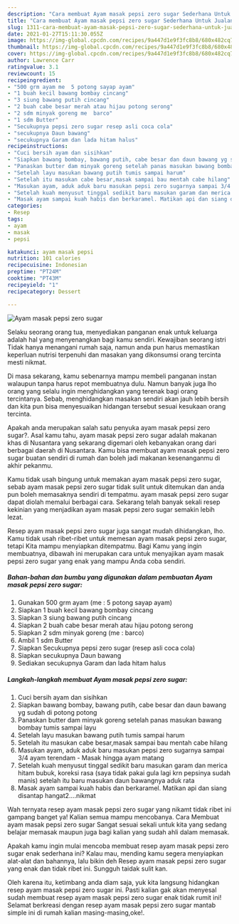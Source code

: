 ```yaml
---
description: "Cara membuat Ayam masak pepsi zero sugar Sederhana Untuk Jualan"
title: "Cara membuat Ayam masak pepsi zero sugar Sederhana Untuk Jualan"
slug: 1311-cara-membuat-ayam-masak-pepsi-zero-sugar-sederhana-untuk-jualan
date: 2021-01-27T15:11:30.055Z
image: https://img-global.cpcdn.com/recipes/9a447d1e9f3fc8b8/680x482cq70/ayam-masak-pepsi-zero-sugar-foto-resep-utama.jpg
thumbnail: https://img-global.cpcdn.com/recipes/9a447d1e9f3fc8b8/680x482cq70/ayam-masak-pepsi-zero-sugar-foto-resep-utama.jpg
cover: https://img-global.cpcdn.com/recipes/9a447d1e9f3fc8b8/680x482cq70/ayam-masak-pepsi-zero-sugar-foto-resep-utama.jpg
author: Lawrence Carr
ratingvalue: 3.1
reviewcount: 15
recipeingredient:
- "500 grm ayam me  5 potong sayap ayam"
- "1 buah kecil bawang bombay cincang"
- "3 siung bawang putih cincang"
- "2 buah cabe besar merah atau hijau potong serong"
- "2 sdm minyak goreng me  barco"
- "1 sdm Butter"
- "Secukupnya pepsi zero sugar resep asli coca cola"
- "secukupnya Daun bawang"
- "secukupnya Garam dan lada hitam halus"
recipeinstructions:
- "Cuci bersih ayam dan sisihkan"
- "Siapkan bawang bombay, bawang putih, cabe besar dan daun bawang yg sudah di potong potong"
- "Panaskan butter dam minyak goreng setelah panas masukan bawang bombay tumis sampai layu"
- "Setelah layu masukan bawang putih tumis sampai harum"
- "Setelah itu masukan cabe besar,masak sampai bau mentah cabe hilang"
- "Masukan ayam, aduk aduk baru masukan pepsi zero sugarnya sampai 3/4 ayam terendam Masak hingga ayam matang"
- "Setelah kuah menyusut tinggal sedikit baru masukan garam dan merica hitam bubuk, koreksi rasa (saya tidak pakai gula lagi krn pepsinya sudah manis) setelah itu baru masukan daun bawangnya aduk rata"
- "Masak ayam sampai kuah habis dan berkaramel. Matikan api dan siang disantap hangat2....nikmat"
categories:
- Resep
tags:
- ayam
- masak
- pepsi

katakunci: ayam masak pepsi 
nutrition: 101 calories
recipecuisine: Indonesian
preptime: "PT24M"
cooktime: "PT43M"
recipeyield: "1"
recipecategory: Dessert

---
```



![Ayam masak pepsi zero sugar](https://img-global.cpcdn.com/recipes/9a447d1e9f3fc8b8/680x482cq70/ayam-masak-pepsi-zero-sugar-foto-resep-utama.jpg)

Selaku seorang orang tua, menyediakan panganan enak untuk keluarga adalah hal yang menyenangkan bagi kamu sendiri. Kewajiban seorang istri Tidak hanya menangani rumah saja, namun anda pun harus memastikan keperluan nutrisi terpenuhi dan masakan yang dikonsumsi orang tercinta mesti nikmat.

Di masa  sekarang, kamu sebenarnya mampu membeli panganan instan walaupun tanpa harus repot membuatnya dulu. Namun banyak juga lho orang yang selalu ingin menghidangkan yang terenak bagi orang tercintanya. Sebab, menghidangkan masakan sendiri akan jauh lebih bersih dan kita pun bisa menyesuaikan hidangan tersebut sesuai kesukaan orang tercinta. 



Apakah anda merupakan salah satu penyuka ayam masak pepsi zero sugar?. Asal kamu tahu, ayam masak pepsi zero sugar adalah makanan khas di Nusantara yang sekarang digemari oleh kebanyakan orang dari berbagai daerah di Nusantara. Kamu bisa membuat ayam masak pepsi zero sugar buatan sendiri di rumah dan boleh jadi makanan kesenanganmu di akhir pekanmu.

Kamu tidak usah bingung untuk memakan ayam masak pepsi zero sugar, sebab ayam masak pepsi zero sugar tidak sulit untuk ditemukan dan anda pun boleh memasaknya sendiri di tempatmu. ayam masak pepsi zero sugar dapat diolah memalui berbagai cara. Sekarang telah banyak sekali resep kekinian yang menjadikan ayam masak pepsi zero sugar semakin lebih lezat.

Resep ayam masak pepsi zero sugar juga sangat mudah dihidangkan, lho. Kamu tidak usah ribet-ribet untuk memesan ayam masak pepsi zero sugar, tetapi Kita mampu menyiapkan ditempatmu. Bagi Kamu yang ingin membuatnya, dibawah ini merupakan cara untuk menyajikan ayam masak pepsi zero sugar yang enak yang mampu Anda coba sendiri.

<!--inarticleads1-->

##### Bahan-bahan dan bumbu yang digunakan dalam pembuatan Ayam masak pepsi zero sugar:

1. Gunakan 500 grm ayam (me : 5 potong sayap ayam)
1. Siapkan 1 buah kecil bawang bombay cincang
1. Siapkan 3 siung bawang putih cincang
1. Siapkan 2 buah cabe besar merah atau hijau potong serong
1. Siapkan 2 sdm minyak goreng (me : barco)
1. Ambil 1 sdm Butter
1. Siapkan Secukupnya pepsi zero sugar (resep asli coca cola)
1. Siapkan secukupnya Daun bawang
1. Sediakan secukupnya Garam dan lada hitam halus




<!--inarticleads2-->

##### Langkah-langkah membuat Ayam masak pepsi zero sugar:

1. Cuci bersih ayam dan sisihkan
1. Siapkan bawang bombay, bawang putih, cabe besar dan daun bawang yg sudah di potong potong
1. Panaskan butter dam minyak goreng setelah panas masukan bawang bombay tumis sampai layu
1. Setelah layu masukan bawang putih tumis sampai harum
1. Setelah itu masukan cabe besar,masak sampai bau mentah cabe hilang
1. Masukan ayam, aduk aduk baru masukan pepsi zero sugarnya sampai 3/4 ayam terendam - Masak hingga ayam matang
1. Setelah kuah menyusut tinggal sedikit baru masukan garam dan merica hitam bubuk, koreksi rasa (saya tidak pakai gula lagi krn pepsinya sudah manis) setelah itu baru masukan daun bawangnya aduk rata
1. Masak ayam sampai kuah habis dan berkaramel. Matikan api dan siang disantap hangat2....nikmat




Wah ternyata resep ayam masak pepsi zero sugar yang nikamt tidak ribet ini gampang banget ya! Kalian semua mampu mencobanya. Cara Membuat ayam masak pepsi zero sugar Sangat sesuai sekali untuk kita yang sedang belajar memasak maupun juga bagi kalian yang sudah ahli dalam memasak.

Apakah kamu ingin mulai mencoba membuat resep ayam masak pepsi zero sugar enak sederhana ini? Kalau mau, mending kamu segera menyiapkan alat-alat dan bahannya, lalu bikin deh Resep ayam masak pepsi zero sugar yang enak dan tidak ribet ini. Sungguh taidak sulit kan. 

Oleh karena itu, ketimbang anda diam saja, yuk kita langsung hidangkan resep ayam masak pepsi zero sugar ini. Pasti kalian gak akan menyesal sudah membuat resep ayam masak pepsi zero sugar enak tidak rumit ini! Selamat berkreasi dengan resep ayam masak pepsi zero sugar mantab simple ini di rumah kalian masing-masing,oke!.

